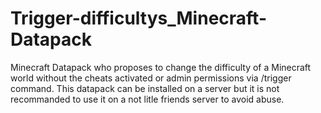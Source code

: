 # Trigger-difficultys_Minecraft-Datapack
Minecraft Datapack who proposes to change the difficulty of a Minecraft world without the cheats activated or admin permissions via /trigger command.
This datapack can be installed on a server but it is not recommanded to use it on a not litle friends server to avoid abuse.
